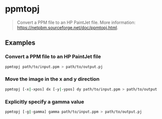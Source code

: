 # ppmtopj

> Convert a PPM file to an HP PaintJet file. More information: <https://netpbm.sourceforge.net/doc/ppmtopj.html>.

## Examples

### Convert a PPM file to an HP PaintJet file

```bash
ppmtopj path/to/input.ppm > path/to/output.pj
```

### Move the image in the x and y direction

```bash
ppmtopj [-x|-xpos] dx [-y|-ypos] dy path/to/input.ppm > path/to/output.pj
```

### Explicitly specify a gamma value

```bash
ppmtopj [-g|-gamma] gamma path/to/input.ppm > path/to/output.pj
```
